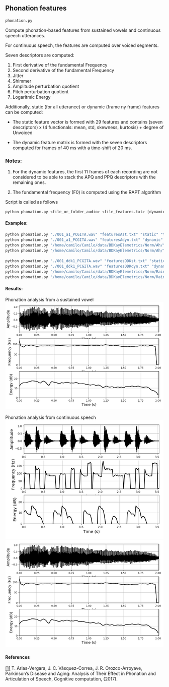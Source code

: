 ## Phonation features

```sh
phonation.py
```
Compute phonation-based features from sustained vowels and continuous speech utterances.

For continuous speech, the features are computed over voiced segments.

Seven descriptors are computed:

1. First derivative of the fundamental Frequency
2. Second derivative of the fundamental Frequency
3. Jitter
4. Shimmer
5. Amplitude perturbation quotient
6. Pitch perturbation quotient
7. Logaritmic Energy

Additionally, static (for all utterance) or dynamic (frame ny frame) features can be computed:

- The static feature vector is formed with 29 features and contains (seven descriptors) x (4 functionals: mean, std, skewness, kurtosis) + degree of Unvoiced

- The dynamic feature matrix is formed with the seven descriptors computed for frames of 40 ms with a time-shift of 20 ms.

### Notes:

1. For the dynamic features, the first 11 frames of each recording are not considered to be able to stack the APQ and PPQ descriptors with the remaining ones.

2. The fundamental frequency (F0) is computed using the RAPT algorithm

Script is called as follows

```sh
python phonation.py <file_or_folder_audio> <file_features.txt> [dynamic_or_static (default static)] [plots (true or false) (default false)]
```

#### Examples:
```sh
python phonation.py "./001_a1_PCGITA.wav" "featuresAst.txt" "static" "true"
python phonation.py "./001_a1_PCGITA.wav" "featuresAdyn.txt" "dynamic" "true"
python phonation.py "/home/camilo/Camilo/data/BDKayElemetrics/Norm/Ah/" "featuresAdynFolder.txt" "dynamic" "false"
python phonation.py "/home/camilo/Camilo/data/BDKayElemetrics/Norm/Ah/" "featuresAstatFolder.txt" "static" "false"

python phonation.py "./001_ddk1_PCGITA.wav" "featuresDDKst.txt" "static" "true"
python phonation.py "./001_ddk1_PCGITA.wav" "featuresDDKdyn.txt" "dynamic" "true"
python phonation.py "/home/camilo/Camilo/data/BDKayElemetrics/Norm/Rainbow/" "featuresDDKdynFolder.txt" "dynamic" "false"
python phonation.py "/home/camilo/Camilo/data/BDKayElemetrics/Norm/Rainbow/" "featuresDDKstatFolder.txt" "static" "false"
```
#### Results:

Phonation analysis from a sustained vowel
![Image](images/phonation_vowel.png)

Phonation analysis from continuous speech
![Image](images/phonation_continuous.png)
![Image](images/phonation_vowel.png)


#### References

[[1]](https://link.springer.com/article/10.1007%2Fs12559-017-9497-x) T. Arias-Vergara, J. C. Vásquez-Correa, J. R. Orozco-Arroyave, Parkinson’s Disease and Aging: Analysis of Their Effect in Phonation and Articulation of Speech, Cognitive computation, (2017).

